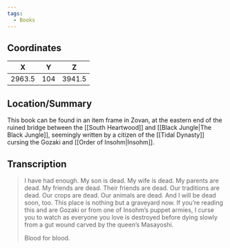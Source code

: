 ```yaml
---
tags:
  - Books
---
```


## Coordinates
| **X**  | **Y** | **Z**  |
| :----: | :---: | :----: |
| 2963.5 |  104  | 3941.5 |

## Location/Summary
This book can be found in an item frame in Zovan, at the eastern end of the ruined bridge between the [[South Heartwood]] and [[Black Jungle|The Black Jungle]], seemingly written by a citizen of the [[Tidal Dynasty]] cursing the Gozaki and [[Order of Insohm|Insohm]].

## Transcription
> I have had enough. My son is dead. My wife is dead. My parents are dead. My friends are dead. Their friends are dead. Our traditions are dead. Our crops are dead. Our animals are dead. And I will be dead soon, too. This place is nothing but a graveyard now. If you’re reading this and are Gozaki or from one of Insohm’s puppet armies, I curse you to watch as everyone you love is destroyed before dying slowly from a gut wound carved by the queen’s Masayoshi.
>
> Blood for blood.

